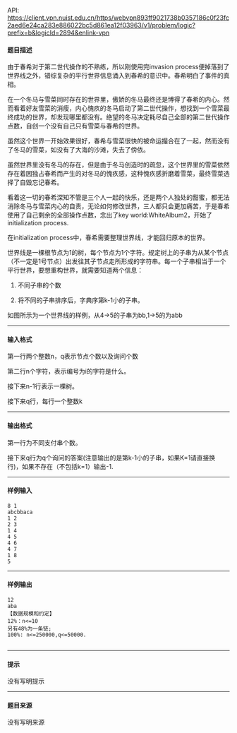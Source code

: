 API: https://client.vpn.nuist.edu.cn/https/webvpn893ff9021738b0357186c0f23fc2aed6e24ca283e886022bc5d861ea12f03963/v1/problem/logic?prefix=b&logicId=2894&enlink-vpn

#### 题目描述

由于春希对于第二世代操作的不熟练，所以刚使用完invasion process便掉落到了世界线之外，错综复杂的平行世界信息涌入到春希的意识中。春希明白了事件的真相。

在一个冬马与雪菜同时存在的世界里，傲娇的冬马最终还是博得了春希的内心。然而看着好友雪菜的消瘦，内心愧疚的冬马启动了第二世代操作，想找到一个雪菜最终成功的世界，却发现哪里都没有。绝望的冬马决定耗尽自己全部的第二世代操作点数，自创一个没有自己只有雪菜与春希的世界。

虽然这个世界一开始效果很好，春希与雪菜很快的被命运撮合在了一起，然而没有了冬马的雪菜，如没有了大海的沙滩，失去了傍依。

虽然世界里没有冬马的存在，但是由于冬马创造时的疏忽，这个世界里的雪菜依然存在着因独占春希而产生的对冬马的愧疚感，这种愧疚感折磨着雪菜，最终雪菜选择了自毁忘记春希。

看着这一切的春希深知不管是三个人一起的快乐，还是两个人独处的甜蜜，都无法消除冬马与雪菜内心的自责，无论如何修改世界，三人都只会更加痛苦，于是春希使用了自己剩余的全部操作点数，念出了key world:WhiteAlbum2，开始了initialization process.

在initialization process中，春希需要整理世界线，才能回归原本的世界。

世界线是一棵根节点为1的树，每个节点为1个字符。规定树上的子串为从某个节点（不一定是1号节点）出发往其子节点走所形成的字符串。每一个子串相当于一个平行世界，要想重构世界，就需要知道两个信息：

1. 不同子串的个数

2. 将不同的子串排序后，字典序第k-1小的子串。

如图所示为一个世界线的样例，从4->5的子串为bb,1->5的为abb

---

#### 输入格式

第一行两个整数n，q表示节点个数以及询问个数

第二行n个字符，表示编号为i的字符是什么。

接下来n-1行表示一棵树。

接下来q行，每行一个整数k

---

#### 输出格式

第一行为不同支付串个数。

接下来q行为q个询问的答案(注意输出的是第k-1小的子串，如果K=1请直接换行)，如果不存在（不包括k=1）输出-1.

---

#### 样例输入
```
8 1
abcbbaca
1 2
2 3
1 4
4 5
4 6
4 7
1 8 
5

```

---

#### 样例输出
```
12
aba
【数据规模和约定】
12%：n<=10
另有48%为一条链;
100%: n<=250000,q<=50000.	


```

---

#### 提示

没有写明提示

---

#### 题目来源

没有写明来源